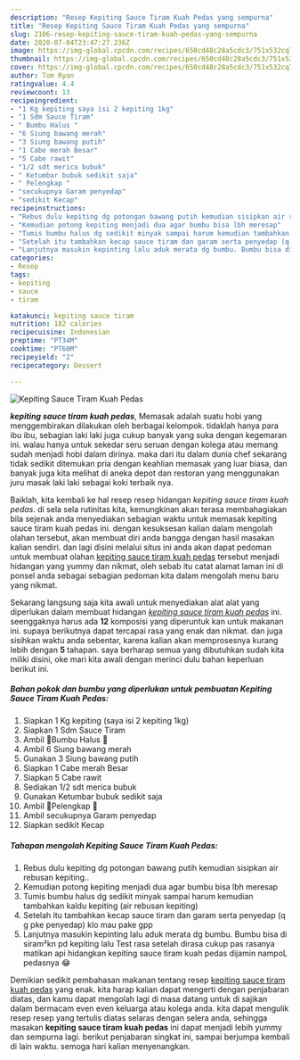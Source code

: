 ```yaml
---
description: "Resep Kepiting Sauce Tiram Kuah Pedas yang sempurna"
title: "Resep Kepiting Sauce Tiram Kuah Pedas yang sempurna"
slug: 2106-resep-kepiting-sauce-tiram-kuah-pedas-yang-sempurna
date: 2020-07-04T23:47:27.236Z
image: https://img-global.cpcdn.com/recipes/650cd48c28a5cdc3/751x532cq70/kepiting-sauce-tiram-kuah-pedas-foto-resep-utama.jpg
thumbnail: https://img-global.cpcdn.com/recipes/650cd48c28a5cdc3/751x532cq70/kepiting-sauce-tiram-kuah-pedas-foto-resep-utama.jpg
cover: https://img-global.cpcdn.com/recipes/650cd48c28a5cdc3/751x532cq70/kepiting-sauce-tiram-kuah-pedas-foto-resep-utama.jpg
author: Tom Ryan
ratingvalue: 4.4
reviewcount: 13
recipeingredient:
- "1 Kg kepiting saya isi 2 kepiting 1kg"
- "1 Sdm Sauce Tiram"
- " Bumbu Halus "
- "6 Siung bawang merah"
- "3 Siung bawang putih"
- "1 Cabe merah Besar"
- "5 Cabe rawit"
- "1/2 sdt merica bubuk"
- " Ketumbar bubuk sedikit saja"
- " Pelengkap "
- "secukupnya Garam penyedap"
- "sedikit Kecap"
recipeinstructions:
- "Rebus dulu kepiting dg potongan bawang putih kemudian sisipkan air rebusan kepiting.."
- "Kemudian potong kepiting menjadi dua agar bumbu bisa lbh meresap"
- "Tumis bumbu halus dg sedikit minyak sampai harum kemudian tambahkan kaldu kepiting (air rebusan kepiting)"
- "Setelah itu tambahkan kecap sauce tiram dan garam serta penyedap (q g pke penyedap) klo mau pake gpp"
- "Lanjutnya masukin kepinting lalu aduk merata dg bumbu. Bumbu bisa di siram²kn pd kepiting lalu Test rasa setelah dirasa cukup pas rasanya matikan api hidangkan kepiting sauce tiram kuah pedas dijamin nampoL pedasnya 😂"
categories:
- Resep
tags:
- kepiting
- sauce
- tiram

katakunci: kepiting sauce tiram 
nutrition: 182 calories
recipecuisine: Indonesian
preptime: "PT34M"
cooktime: "PT60M"
recipeyield: "2"
recipecategory: Dessert

---
```



![Kepiting Sauce Tiram Kuah Pedas](https://img-global.cpcdn.com/recipes/650cd48c28a5cdc3/751x532cq70/kepiting-sauce-tiram-kuah-pedas-foto-resep-utama.jpg)

<b><i>kepiting sauce tiram kuah pedas</i></b>, Memasak adalah suatu hobi yang menggembirakan dilakukan oleh berbagai kelompok. tidaklah hanya para ibu ibu, sebagian laki laki juga cukup banyak yang suka dengan kegemaran ini. walau hanya untuk sekedar seru seruan dengan kolega atau memang sudah menjadi hobi dalam dirinya. maka dari itu dalam dunia chef sekarang tidak sedikit ditemukan pria dengan keahlian memasak yang luar biasa, dan banyak juga kita melihat di aneka depot dan restoran yang menggunakan juru masak laki laki sebagai koki terbaik nya.



Baiklah, kita kembali ke hal resep resep hidangan <i>kepiting sauce tiram kuah pedas</i>. di sela sela rutinitas kita, kemungkinan akan terasa membahagiakan bila sejenak anda menyediakan sebagian waktu untuk memasak kepiting sauce tiram kuah pedas ini. dengan kesuksesan kalian dalam mengolah olahan tersebut, akan membuat diri anda bangga dengan hasil masakan kalian sendiri. dan lagi disini melalui situs ini anda akan dapat pedoman untuk membuat olahan <u>kepiting sauce tiram kuah pedas</u> tersebut menjadi hidangan yang yummy dan nikmat, oleh sebab itu catat alamat laman ini di ponsel anda sebagai sebagian pedoman kita dalam mengolah menu baru yang nikmat.


Sekarang langsung saja kita awali untuk menyediakan alat alat yang diperlukan dalam membuat hidangan <u><i>kepiting sauce tiram kuah pedas</i></u> ini. seenggaknya harus ada <b>12</b> komposisi yang diperuntuk kan untuk makanan ini. supaya berikutnya dapat tercapai rasa yang enak dan nikmat. dan juga sisihkan waktu anda sebentar, karena kalian akan memprosesnya kurang lebih dengan <b>5</b> tahapan. saya berharap semua yang dibutuhkan sudah kita miliki disini, oke mari kita awali dengan merinci dulu bahan keperluan berikut ini.

<!--inarticleads1-->

##### Bahan pokok dan bumbu yang diperlukan untuk pembuatan Kepiting Sauce Tiram Kuah Pedas:

1. Siapkan 1 Kg kepiting (saya isi 2 kepiting 1kg)
1. Siapkan 1 Sdm Sauce Tiram
1. Ambil  🍲Bumbu Halus 🍲
1. Ambil 6 Siung bawang merah
1. Gunakan 3 Siung bawang putih
1. Siapkan 1 Cabe merah Besar
1. Siapkan 5 Cabe rawit
1. Sediakan 1/2 sdt merica bubuk
1. Gunakan  Ketumbar bubuk sedikit saja
1. Ambil  💜Pelengkap 💜
1. Ambil secukupnya Garam penyedap
1. Siapkan sedikit Kecap




<!--inarticleads2-->

##### Tahapan mengolah Kepiting Sauce Tiram Kuah Pedas:

1. Rebus dulu kepiting dg potongan bawang putih kemudian sisipkan air rebusan kepiting..
1. Kemudian potong kepiting menjadi dua agar bumbu bisa lbh meresap
1. Tumis bumbu halus dg sedikit minyak sampai harum kemudian tambahkan kaldu kepiting (air rebusan kepiting)
1. Setelah itu tambahkan kecap sauce tiram dan garam serta penyedap (q g pke penyedap) klo mau pake gpp
1. Lanjutnya masukin kepinting lalu aduk merata dg bumbu. Bumbu bisa di siram²kn pd kepiting lalu Test rasa setelah dirasa cukup pas rasanya matikan api hidangkan kepiting sauce tiram kuah pedas dijamin nampoL pedasnya 😂




Demikian sedikit pembahasan makanan tentang resep <u>kepiting sauce tiram kuah pedas</u> yang enak. kita harap kalian dapat mengerti dengan penjabaran diatas, dan kamu dapat mengolah lagi di masa datang untuk di sajikan dalam bermacam even even keluarga atau kolega anda. kita dapat mengulik resep resep yang tertulis diatas selaras dengan selera anda, sehingga masakan <b>kepiting sauce tiram kuah pedas</b> ini dapat menjadi lebih yummy dan sempurna lagi. berikut penjabaran singkat ini, sampai berjumpa kembali di lain waktu. semoga hari kalian menyenangkan.
